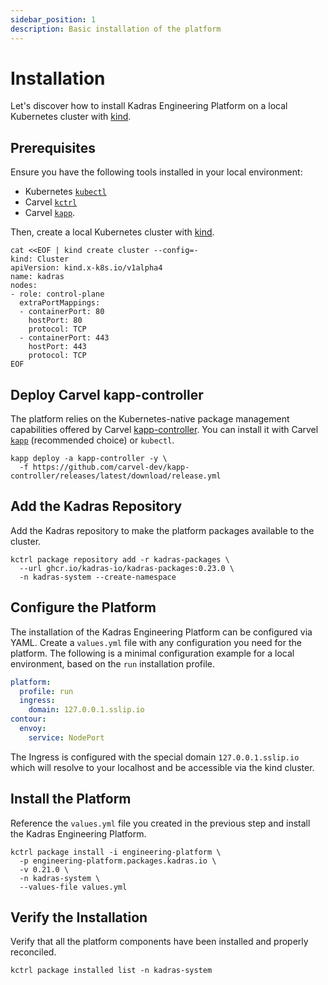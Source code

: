 ```yaml
---
sidebar_position: 1
description: Basic installation of the platform
---
```


# Installation

Let's discover how to install Kadras Engineering Platform on a local Kubernetes cluster with [kind](https://kind.sigs.k8s.io).

## Prerequisites

Ensure you have the following tools installed in your local environment:

* Kubernetes [`kubectl`](https://kubectl.docs.kubernetes.io/installation/kubectl)
* Carvel [`kctrl`](https://carvel.dev/kapp-controller/docs/latest/install)
* Carvel [`kapp`](https://carvel.dev/kapp-controller/docs/latest/install/#installing-kapp-controller-cli-kctrl).

Then, create a local Kubernetes cluster with [kind](https://kind.sigs.k8s.io).

```shell
cat <<EOF | kind create cluster --config=-
kind: Cluster
apiVersion: kind.x-k8s.io/v1alpha4
name: kadras
nodes:
- role: control-plane
  extraPortMappings:
  - containerPort: 80
    hostPort: 80
    protocol: TCP
  - containerPort: 443
    hostPort: 443
    protocol: TCP
EOF
```

## Deploy Carvel kapp-controller

The platform relies on the Kubernetes-native package management capabilities offered by Carvel [kapp-controller](https://carvel.dev/kapp-controller). You can install it with Carvel [`kapp`](https://carvel.dev/kapp/docs/latest/install) (recommended choice) or `kubectl`.

```shell
kapp deploy -a kapp-controller -y \
  -f https://github.com/carvel-dev/kapp-controller/releases/latest/download/release.yml
```

## Add the Kadras Repository

Add the Kadras repository to make the platform packages available to the cluster.

```shell
kctrl package repository add -r kadras-packages \
  --url ghcr.io/kadras-io/kadras-packages:0.23.0 \
  -n kadras-system --create-namespace
```

## Configure the Platform

The installation of the Kadras Engineering Platform can be configured via YAML. Create a `values.yml` file with any configuration you need for the platform. The following is a minimal configuration example for a local environment, based on the `run` installation profile.

```yaml title="values.yml"
platform:
  profile: run
  ingress:
    domain: 127.0.0.1.sslip.io
contour:
  envoy:
    service: NodePort
```

The Ingress is configured with the special domain `127.0.0.1.sslip.io` which will resolve to your localhost and be accessible via the kind cluster.

## Install the Platform

Reference the `values.yml` file you created in the previous step and install the Kadras Engineering Platform.

```shell
kctrl package install -i engineering-platform \
  -p engineering-platform.packages.kadras.io \
  -v 0.21.0 \
  -n kadras-system \
  --values-file values.yml
```

## Verify the Installation

Verify that all the platform components have been installed and properly reconciled.

  ```shell
  kctrl package installed list -n kadras-system 
  ```
